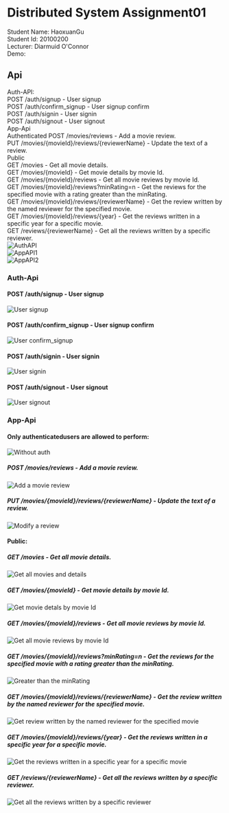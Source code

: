 # Distributed System Assignment01
Student Name: HaoxuanGu  
Student Id: 20100200  
Lecturer: Diarmuid O'Connor  
Demo: 
## Api
Auth-API:  
POST /auth/signup  - User signup  
POST /auth/confirm_signup - User signup confirm  
POST /auth/signin - User signin  
POST /auth/signout - User signout  
App-Api  
Authenticated
POST /movies/reviews - Add a movie review.  
PUT /movies/{movieId}/reviews/{reviewerName} - Update the text of a review.  
Public  
GET /movies - Get all movie details.   
GET /movies/{movieId} - Get movie details by movie Id.  
GET /movies/{movieId}/reviews - Get all movie reviews by movie Id.  
GET /movies/{movieId}/reviews?minRating=n - Get the reviews for the specified movie with a rating greater than the minRating.  
GET /movies/{movieId}/reviews/{reviewerName} - Get the review written by the named reviewer for the specified movie.   
GET /movies/{movieId}/reviews/{year} - Get the reviews written in a specific year for a specific movie.  
GET /reviews/{reviewerName} - Get all the reviews written by a specific reviewer.  
![AuthAPI](image-16.png)  
![AppAPI1](image-18.png)  
![AppAPI2](image-17.png)  
### Auth-Api

#### POST /auth/signup  - User signup  
 ![User signup](image-2.png)  
#### POST /auth/confirm_signup - User signup confirm  
![User confirm_signup](image-3.png)
#### POST /auth/signin - User signin  
![User signin](image-4.png)
#### POST /auth/signout - User signout  
![User signout](image-5.png)

### App-Api

#### Only authenticatedusers are allowed to perform:  
![Without auth](image-6.png) 
##### POST /movies/reviews - Add a movie review.  
![Add a movie review](image-7.png)
##### PUT /movies/{movieId}/reviews/{reviewerName} - Update the text of a review.  
![Modify a review](image-8.png)
#### Public:  
##### GET /movies - Get all movie details.  
![Get all movies and details](image-9.png)
##### GET /movies/{movieId} - Get movie details by movie Id. 
![Get movie detals by movie Id](image-10.png) 
##### GET /movies/{movieId}/reviews - Get all movie reviews by movie Id.  
![Get all movie reviews by movie Id](image-11.png)
##### GET /movies/{movieId}/reviews?minRating=n - Get the reviews for the specified movie with a rating greater than the minRating. 
![Greater than the minRating](image-12.png)
##### GET /movies/{movieId}/reviews/{reviewerName} - Get the review written by the named reviewer for the specified movie.  
![Get review written by the named reviewer for the specified movie](image-13.png)
##### GET /movies/{movieId}/reviews/{year} - Get the reviews written in a specific year for a specific movie.  
![Get the reviews written in a specific year for a specific movie](image-14.png)
##### GET /reviews/{reviewerName} - Get all the reviews written by a specific reviewer.  
![Get all the reviews written by a specific reviewer](image-15.png)